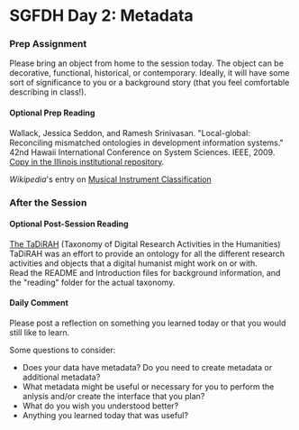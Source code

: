 # SGFDH Day 2: Metadata

### Prep Assignment 

Please bring an object from home to the session today. The object can be decorative, functional, historical, or contemporary. Ideally, it will have some sort of significance to you or a background story (that you feel comfortable describing in class!). 

#### Optional Prep Reading
Wallack, Jessica Seddon, and Ramesh Srinivasan. "Local-global: Reconciling mismatched ontologies in development information systems." 42nd Hawaii International Conference on System Sciences. IEEE, 2009. [Copy in the Illinois institutional repository](https://www.ideals.illinois.edu/bitstream/handle/2142/15202/WallackSrinivasanICONF091.pdf?sequence=2&isAllowed=y). 

*Wikipedia*'s entry on [Musical Instrument Classification](https://en.wikipedia.org/wiki/Musical_instrument_classification)

### After the Session

#### Optional Post-Session Reading
[The TaDiRAH](https://github.com/dhtaxonomy/TaDiRAH) (Taxonomy of Digital Research Activities in the Humanities)  
TaDiRAH was an effort to provide an ontology for all the different research activities and objects that a digital humanist might work on or with.  
Read the README and Introduction files for background information, and the "reading" folder for the actual taxonomy. 

#### Daily Comment

Please post a reflection on something you learned today or that you would still like to learn. 

Some questions to consider:

* Does your data have metadata? Do you need to create metadata or additional metadata?
* What metadata might be useful or necessary for you to perform the anlysis and/or create the interface that you plan?
* What do you wish you understood better?
* Anything you learned today that was useful?
